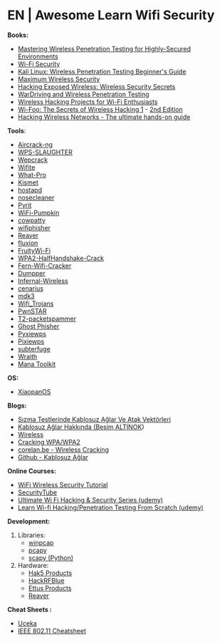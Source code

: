 # EN | Awesome Learn Wifi Security

**Books:**

*   [Mastering Wireless Penetration Testing for Highly-Secured Environments](http://www.amazon.com/Mastering-Wireless-Penetration-Highly-Secured-Environments/dp/1782163182)
*   [Wi-Fi Security](http://www.amazon.com/Wi-Fi-Security-Stewart-Miller/dp/0071410732)
*   [Kali Linux: Wireless Penetration Testing Beginner's Guide](http://www.amazon.com/Kali-Linux-Wireless-Penetration-Beginners/dp/1783280417/)
*   [Maximum Wireless Security](http://www.amazon.com/Maximum-Wireless-Security-Cyrus-Peikari/dp/0672324881)
*   [Hacking Exposed Wireless: Wireless Security Secrets](http://www.amazon.com/Hacking-Exposed-Wireless-Third-Edition/dp/0071827633/)
*   [WarDriving and Wireless Penetration Testing](http://www.amazon.com/WarDriving-Wireless-Penetration-Testing-Hurley/dp/159749111X)
*   [Wireless Hacking Projects for Wi-Fi Enthusiasts](http://www.amazon.com/Wireless-Hacking-Projects-Enthusiasts-discover/dp/193183637X)
*   [Wi-Foo: The Secrets of Wireless Hacking 1](http://www.amazon.com/Wi-Foo-The-Secrets-Wireless-Hacking/dp/0321202171/) - [2nd Edition](http://www.amazon.com/Wi-Foo-II-Secrets-Wireless-Hacking/dp/0321393716)
*   [Hacking Wireless Networks - The ultimate hands-on guide](http://www.amazon.com/Hacking-Wireless-Networks-ultimate-hands/dp/1508476349)

  **Tools**:

*   [Aircrack-ng](http://www.aircrack-ng.org/)
*   [WPS-SLAUGHTER](https://github.com/ApatheticEuphoria/WPS-SLAUGHTER)
*   [Wepcrack](https://github.com/christopherhenard/wepcrack)
*   [Wifite](https://raw.githubusercontent.com/derv82/wifite/master/wifite.py)
*   [What-Pro](https://github.com/smoz1986/WHAT-PRO)
*   [Kismet](https://www.kismetwireless.net/)
*   [hostapd](https://w1.fi/hostapd/)
*   [nosecleaner](https://github.com/charlesreid1/nosecleaner)
*   [Pyrit](https://code.google.com/archive/p/pyrit/)
*   [WiFi-Pumpkin](https://github.com/P0cL4bs/WiFi-Pumpkin)
*   [cowpatty](https://sourceforge.net/projects/cowpatty/)
*   [wifiphisher](https://github.com/sophron/wifiphisher)
*   [Reaver](https://code.google.com/archive/p/reaver-wps/)
*   [fluxion](https://github.com/deltaxflux/fluxion)
*   [FruityWi-Fi](http://www.fruitywifi.com/index_eng.html)
*   [WPA2-HalfHandshake-Crack](https://github.com/dxa4481/WPA2-HalfHandshake-Crack)
*   [Fern-Wifi-Cracker](https://github.com/savio-code/fern-wifi-cracker)
*   [Dumpper](https://sourceforge.net/projects/dumpper/)
*   [Infernal-Wireless](https://github.com/entropy1337/infernal-twin)
*   [cenarius](https://github.com/adelashraf/cenarius)
*   [mdk3](https://github.com/Smeat/md3k)
*   [Wifi_Trojans](https://github.com/ahhh/Wifi_Trojans)
*   [PwnSTAR](https://github.com/SilverFoxx/PwnSTAR)
*   [T2-packetspammer](https://github.com/tcr/t2-packetspammer)
*   [Ghost Phisher](https://github.com/savio-code/ghost-phisher)
*   [Pyxiewps](https://github.com/jgilhutton/pyxiewps)
*   [Pixiewps](https://github.com/wiire/pixiewps/)
*   [subterfuge](https://code.google.com/archive/p/subterfuge/downloads)
*   [Wraith](https://github.com/wraith-wireless/wraith)
*   [Mana Toolkit](https://github.com/sensepost/mana)

  **OS:**

*   [XiaopanOS](https://sourceforge.net/projects/xiaopanos/)

  **Blogs:**

*   [Sızma Testlerinde Kablosuz Ağlar Ve Atak Vektörleri](http://blog.bga.com.tr/search?q=S%C4%B1zma+Testlerinde+Kablosuz+A%C4%9Flar+Ve+Atak+Vekt%C3%B6rleri&updated-max=2015-02-12T12:22:00%2B02:00&max-results=20&start=2&by-date=false)
*   [Kablosuz Ağlar Hakkında (Besim ALTINOK](http://besimaltinok.com/category/wifi/))
*   [Wireless](http://www.sniffwifi.com/)
*   [Cracking WPA/WPA2](https://blog.g0tmi1k.com/2010/02/cracking-wifi-wpawpa2-aircrack-ng/)
*   [corelan.be - Wireless Cracking](https://www.corelan.be/?s=Wireless&search=Search)
*   [Github - Kablosuz Ağlar](https://github.com/mazlumagar/ab2016/tree/master/Kablosuz%20Ağlar)

**Online Courses:**

*   [WiFi Wireless Security Tutorial](https://www.youtube.com/playlist?list=PL6gx4Cwl9DGC04FAovs0lswXTPXeomORn)
*   [SecurityTube](http://www.securitytube.net/groups?operation=view&groupId=9)
*   [Ultimate Wi Fi Hacking & Security Series (udemy)](https://www.udemy.com/ultimate-wifi-hacking-security/)
*   [Learn Wi-fi Hacking/Penetration Testing From Scratch (udemy)](https://www.udemy.com/wifi-hacking-penetration-testing-from-scratch/)

**Development:**

1.  Libraries:
    *   [winpcap](https://www.winpcap.org/install/)
    *   [pcapy](https://pypi.python.org/pypi/pcapy)
    *   [scapy (Python)](http://www.secdev.org/projects/scapy/)
2.  Hardware:
    *   [Hak5 Products](http://hakshop.myshopify.com/)
    *   [HackRFBlue](http://hackrfblue.com/)
    *   [Ettus Products](https://www.ettus.com/product)
    *   [Reaver](http://www.reaversystems.com/products/reaver-pro-ii)

**Cheat Sheets :**

*   [Uceka](http://uceka.com/2014/05/12/wireless-penetration-testing-cheat-sheet/)
*   [IEEE 802.11 Cheatsheet](http://packetlife.net/media/library/4/IEEE_802.11_WLAN.pdf)
